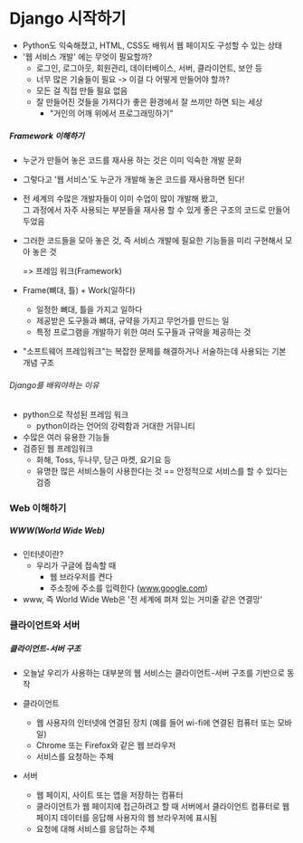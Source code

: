 # Django 시작하기

- Python도 익숙해졌고, HTML, CSS도 배워서 웹 페이지도 구성할 수 있는 상태
- '웹 서비스 개발' 에는 무엇이 필요할까?
  - 로그인, 로그아웃, 회원관리, 데이터베이스, 서버, 클라이언트, 보안 등
  - 너무 많은 기술들이 필요 -> 이걸 다 어떻게 만들어야 할까?
  - 모든 걸 직접 만들 필요 없음
  - 잘 만들어진 것들을 가져다가 좋은 환경에서 잘 쓰끼만 하면 되는 세상
    - "거인의 어깨 위에서 프로그래밍하기"



##### Framework 이해하기

- 누군가 만들어 놓은 코드를 재사용 하는 것은 이미 익숙한 개발 문화

- 그렇다고 '웹 서비스'도 누군가 개발해 놓은 코드를 재사용하면 된다!

- 전 세계의 수많은 개발자들이 이미 수업이 많이 개발해 봤고,<br>그 과정에서 자주 사용되는 부분들을 재사용 할 수 있게 좋은 구조의 코드로 만들어 두었음

- 그러한 코드들을 모아 놓은 것, 즉 서비스 개발에 필요한 기능들을 미리 구현해서 모아 놓은 것 

  => 프레임 워크(Framework)

- Frame(뼈대, 틀) + Work(일하다)

  - 일정한 뼈대, 틀을 가지고 일하다
  - 제공받은 도구들과 뼈대, 규약을 가지고 무언가를 만드는 일
  - 특정 프로그램을 개발하기 위한 여러 도구들과 규약을 제공하는 것

- "소프트웨어 프레임워크"는 복잡한 문제를 해결하거나 서술하는데 사용되는 기본 개념 구조

  

###### Django를 배워야하는 이유

- python으로 작성된 프레임 워크
  - python이라는 언어의 강력함과 거대한 거뮤니티
- 수많은 여러 유용한 기능들
- 검증된 웹 프레임워크
  - 화해, Toss, 두나무, 당근 마켓, 요기요 등
  - 유명한 많은 서비스들이 사용한다는 것 == 안정적으로 서비스를 할 수 있다는 검증



### Web 이해하기

##### WWW(World Wide Web)

- 인터넷이란?
  - 우리가 구글에 접속할 때
    - 웹 브라우저를 켠다
    - 주소창에 주소를 입력한다 (www.google.com)
- www, 즉 World Wide Web은 '전 세계에 펴져 있는 거미줄 같은 연결망'



### 클라이언트와 서버

##### 클라이언트-서버 구조

- 오늘날 우리가 사용하는 대부분의 웹 서비스는 클라이언트-서버 구조를 기반으로 동작



- 클라이언트
  - 웹 사용자의 인터넷에 연결된 장치 (예를 들어 wi-fi에 연결된 컴퓨터 또는 모바일)
  - Chrome 또는 Firefox와 같은 웹 브라우저
  - 서비스를 요청하는 주체
- 서버
  - 웹 페이지, 사이트 또는 앱을 저장하는 컴퓨터
  - 클라이언트가 웹 페이지에 접근하려고 할 때 서버에서 클라이언트 컴퓨터로 웹 페이지 데이터를 응답해 사용자의 웹 브라우저에 표시됨
  - 요청에 대해 서비스를 응답하는 주체

